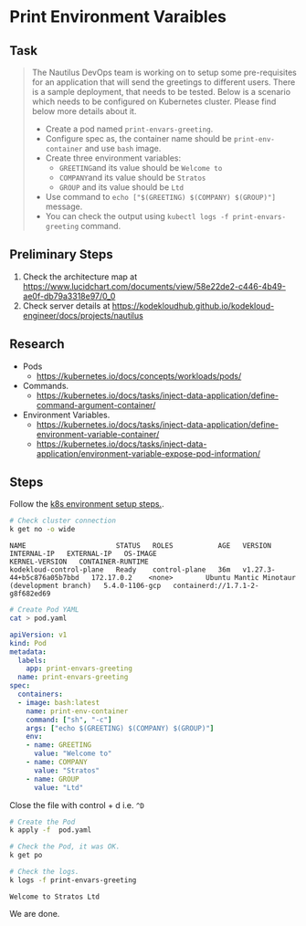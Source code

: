 # Print Environment Varaibles

## Task

> The Nautilus DevOps team is working on to setup some pre-requisites for an application that will send the greetings to different users. There is a sample deployment, that needs to be tested. Below is a scenario which needs to be configured on Kubernetes cluster. Please find below more details about it.
>
> * Create a pod named `print-envars-greeting`.
> * Configure spec as, the container name should be `print-env-container` and use `bash` image.
> * Create three environment variables:
>   * `GREETING`and its value should be `Welcome to`
>   * `COMPANY`and its value should be `Stratos`
>   * `GROUP` and its value should be `Ltd`
> * Use command to `echo ["$(GREETING) $(COMPANY) $(GROUP)"]` message.
> * You can check the output using `kubectl logs -f print-envars-greeting` command.

## Preliminary Steps

1. Check the architecture map at <https://www.lucidchart.com/documents/view/58e22de2-c446-4b49-ae0f-db79a3318e97/0_0>
2. Check server details at <https://kodekloudhub.github.io/kodekloud-engineer/docs/projects/nautilus>

## Research

* Pods
  * https://kubernetes.io/docs/concepts/workloads/pods/
* Commands.
  * https://kubernetes.io/docs/tasks/inject-data-application/define-command-argument-container/
* Environment Variables.
  * https://kubernetes.io/docs/tasks/inject-data-application/define-environment-variable-container/
  * https://kubernetes.io/docs/tasks/inject-data-application/environment-variable-expose-pod-information/

## Steps

Follow the [k8s environment setup steps.](setup-k8s-env.md).

```bash
# Check cluster connection
k get no -o wide
```

```
NAME                      STATUS   ROLES           AGE   VERSION                     INTERNAL-IP   EXTERNAL-IP   OS-IMAGE                                      KERNEL-VERSION   CONTAINER-RUNTIME
kodekloud-control-plane   Ready    control-plane   36m   v1.27.3-44+b5c876a05b7bbd   172.17.0.2    <none>        Ubuntu Mantic Minotaur (development branch)   5.4.0-1106-gcp   containerd://1.7.1-2-g8f682ed69
```

```bash
# Create Pod YAML
cat > pod.yaml
```

```yaml
apiVersion: v1
kind: Pod
metadata:
  labels:
    app: print-envars-greeting
  name: print-envars-greeting
spec:
  containers:
  - image: bash:latest
    name: print-env-container
    command: ["sh", "-c"]
    args: ["echo $(GREETING) $(COMPANY) $(GROUP)"]
    env:
    - name: GREETING
      value: "Welcome to"
    - name: COMPANY
      value: "Stratos"
    - name: GROUP
      value: "Ltd"

```
Close the file with control + d i.e. `^D`


```bash
# Create the Pod
k apply -f  pod.yaml

# Check the Pod, it was OK.
k get po

# Check the logs.
k logs -f print-envars-greeting
```

```
Welcome to Stratos Ltd
```

We are done.
